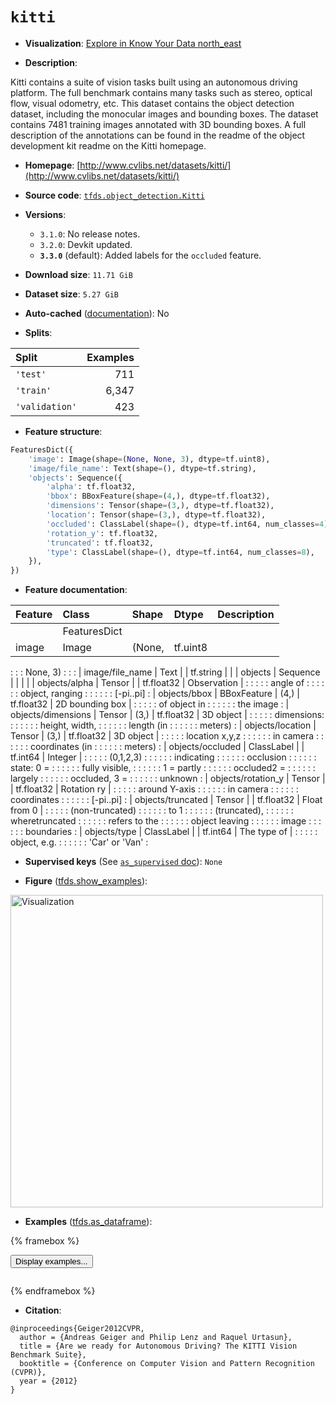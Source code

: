 <div itemscope itemtype="http://schema.org/Dataset">
  <div itemscope itemprop="includedInDataCatalog" itemtype="http://schema.org/DataCatalog">
    <meta itemprop="name" content="TensorFlow Datasets" />
  </div>
  <meta itemprop="name" content="kitti" />
  <meta itemprop="description" content="Kitti contains a suite of vision tasks built using an autonomous driving&#10;platform. The full benchmark contains many tasks such as stereo, optical flow,&#10;visual odometry, etc. This dataset contains the object detection dataset,&#10;including the monocular images and bounding boxes. The dataset contains 7481&#10;training images annotated with 3D bounding boxes. A full description of the&#10;annotations can be found in the readme of the object development kit readme on&#10;the Kitti homepage.&#10;&#10;To use this dataset:&#10;&#10;```python&#10;import tensorflow_datasets as tfds&#10;&#10;ds = tfds.load(&#x27;kitti&#x27;, split=&#x27;train&#x27;)&#10;for ex in ds.take(4):&#10;  print(ex)&#10;```&#10;&#10;See [the guide](https://www.tensorflow.org/datasets/overview) for more&#10;informations on [tensorflow_datasets](https://www.tensorflow.org/datasets).&#10;&#10;&lt;img src=&quot;https://storage.googleapis.com/tfds-data/visualization/fig/kitti-3.3.0.png&quot; alt=&quot;Visualization&quot; width=&quot;500px&quot;&gt;&#10;&#10;" />
  <meta itemprop="url" content="https://www.tensorflow.org/datasets/catalog/kitti" />
  <meta itemprop="sameAs" content="http://www.cvlibs.net/datasets/kitti/" />
  <meta itemprop="citation" content="@inproceedings{Geiger2012CVPR,&#10;  author = {Andreas Geiger and Philip Lenz and Raquel Urtasun},&#10;  title = {Are we ready for Autonomous Driving? The KITTI Vision Benchmark Suite},&#10;  booktitle = {Conference on Computer Vision and Pattern Recognition (CVPR)},&#10;  year = {2012}&#10;}" />
</div>

# `kitti`


*   **Visualization**:
    <a class="button button-with-icon" href="https://knowyourdata-tfds.withgoogle.com/#tab=STATS&dataset=kitti">
    Explore in Know Your Data
    <span class="material-icons icon-after" aria-hidden="true"> north_east
    </span> </a>

*   **Description**:

Kitti contains a suite of vision tasks built using an autonomous driving
platform. The full benchmark contains many tasks such as stereo, optical flow,
visual odometry, etc. This dataset contains the object detection dataset,
including the monocular images and bounding boxes. The dataset contains 7481
training images annotated with 3D bounding boxes. A full description of the
annotations can be found in the readme of the object development kit readme on
the Kitti homepage.

*   **Homepage**:
    [http://www.cvlibs.net/datasets/kitti/](http://www.cvlibs.net/datasets/kitti/)

*   **Source code**:
    [`tfds.object_detection.Kitti`](https://github.com/tensorflow/datasets/tree/master/tensorflow_datasets/object_detection/kitti.py)

*   **Versions**:

    *   `3.1.0`: No release notes.
    *   `3.2.0`: Devkit updated.
    *   **`3.3.0`** (default): Added labels for the `occluded` feature.

*   **Download size**: `11.71 GiB`

*   **Dataset size**: `5.27 GiB`

*   **Auto-cached**
    ([documentation](https://www.tensorflow.org/datasets/performances#auto-caching)):
    No

*   **Splits**:

Split          | Examples
:------------- | -------:
`'test'`       | 711
`'train'`      | 6,347
`'validation'` | 423

*   **Feature structure**:

```python
FeaturesDict({
    'image': Image(shape=(None, None, 3), dtype=tf.uint8),
    'image/file_name': Text(shape=(), dtype=tf.string),
    'objects': Sequence({
        'alpha': tf.float32,
        'bbox': BBoxFeature(shape=(4,), dtype=tf.float32),
        'dimensions': Tensor(shape=(3,), dtype=tf.float32),
        'location': Tensor(shape=(3,), dtype=tf.float32),
        'occluded': ClassLabel(shape=(), dtype=tf.int64, num_classes=4),
        'rotation_y': tf.float32,
        'truncated': tf.float32,
        'type': ClassLabel(shape=(), dtype=tf.int64, num_classes=8),
    }),
})
```

*   **Feature documentation**:

| Feature            | Class        | Shape    | Dtype      | Description     |
| :----------------- | :----------- | :------- | :--------- | :-------------- |
|                    | FeaturesDict |          |            |                 |
| image              | Image        | (None,   | tf.uint8   |                 |
:                    :              : None, 3) :            :                 :
| image/file_name    | Text         |          | tf.string  |                 |
| objects            | Sequence     |          |            |                 |
| objects/alpha      | Tensor       |          | tf.float32 | Observation     |
:                    :              :          :            : angle of        :
:                    :              :          :            : object, ranging :
:                    :              :          :            : [-pi..pi]       :
| objects/bbox       | BBoxFeature  | (4,)     | tf.float32 | 2D bounding box |
:                    :              :          :            : of object in    :
:                    :              :          :            : the image       :
| objects/dimensions | Tensor       | (3,)     | tf.float32 | 3D object       |
:                    :              :          :            : dimensions\:    :
:                    :              :          :            : height, width,  :
:                    :              :          :            : length (in      :
:                    :              :          :            : meters)         :
| objects/location   | Tensor       | (3,)     | tf.float32 | 3D object       |
:                    :              :          :            : location x,y,z  :
:                    :              :          :            : in camera       :
:                    :              :          :            : coordinates (in :
:                    :              :          :            : meters)         :
| objects/occluded   | ClassLabel   |          | tf.int64   | Integer         |
:                    :              :          :            : (0,1,2,3)       :
:                    :              :          :            : indicating      :
:                    :              :          :            : occlusion       :
:                    :              :          :            : state\: 0 =     :
:                    :              :          :            : fully visible,  :
:                    :              :          :            : 1 = partly      :
:                    :              :          :            : occluded2 =     :
:                    :              :          :            : largely         :
:                    :              :          :            : occluded, 3 =   :
:                    :              :          :            : unknown         :
| objects/rotation_y | Tensor       |          | tf.float32 | Rotation ry     |
:                    :              :          :            : around Y-axis   :
:                    :              :          :            : in camera       :
:                    :              :          :            : coordinates     :
:                    :              :          :            : [-pi..pi]       :
| objects/truncated  | Tensor       |          | tf.float32 | Float from 0    |
:                    :              :          :            : (non-truncated) :
:                    :              :          :            : to 1            :
:                    :              :          :            : (truncated),    :
:                    :              :          :            : wheretruncated  :
:                    :              :          :            : refers to the   :
:                    :              :          :            : object leaving  :
:                    :              :          :            : image           :
:                    :              :          :            : boundaries      :
| objects/type       | ClassLabel   |          | tf.int64   | The type of     |
:                    :              :          :            : object, e.g.    :
:                    :              :          :            : 'Car' or 'Van'  :

*   **Supervised keys** (See
    [`as_supervised` doc](https://www.tensorflow.org/datasets/api_docs/python/tfds/load#args)):
    `None`

*   **Figure**
    ([tfds.show_examples](https://www.tensorflow.org/datasets/api_docs/python/tfds/visualization/show_examples)):

<img src="https://storage.googleapis.com/tfds-data/visualization/fig/kitti-3.3.0.png" alt="Visualization" width="500px">

*   **Examples**
    ([tfds.as_dataframe](https://www.tensorflow.org/datasets/api_docs/python/tfds/as_dataframe)):

<!-- mdformat off(HTML should not be auto-formatted) -->

{% framebox %}

<button id="displaydataframe">Display examples...</button>
<div id="dataframecontent" style="overflow-x:auto"></div>
<script>
const url = "https://storage.googleapis.com/tfds-data/visualization/dataframe/kitti-3.3.0.html";
const dataButton = document.getElementById('displaydataframe');
dataButton.addEventListener('click', async () => {
  // Disable the button after clicking (dataframe loaded only once).
  dataButton.disabled = true;

  const contentPane = document.getElementById('dataframecontent');
  try {
    const response = await fetch(url);
    // Error response codes don't throw an error, so force an error to show
    // the error message.
    if (!response.ok) throw Error(response.statusText);

    const data = await response.text();
    contentPane.innerHTML = data;
  } catch (e) {
    contentPane.innerHTML =
        'Error loading examples. If the error persist, please open '
        + 'a new issue.';
  }
});
</script>

{% endframebox %}

<!-- mdformat on -->

*   **Citation**:

```
@inproceedings{Geiger2012CVPR,
  author = {Andreas Geiger and Philip Lenz and Raquel Urtasun},
  title = {Are we ready for Autonomous Driving? The KITTI Vision Benchmark Suite},
  booktitle = {Conference on Computer Vision and Pattern Recognition (CVPR)},
  year = {2012}
}
```

